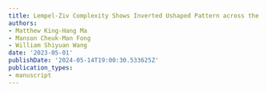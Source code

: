 ```yaml
---
title: Lempel-Ziv Complexity Shows Inverted Ushaped Pattern across the Adult Lifespan
authors:
- Matthew King-Hang Ma
- Manson Cheuk-Man Fong
- William Shiyuan Wang
date: '2023-05-01'
publishDate: '2024-05-14T19:00:30.533625Z'
publication_types:
- manuscript
---
```

